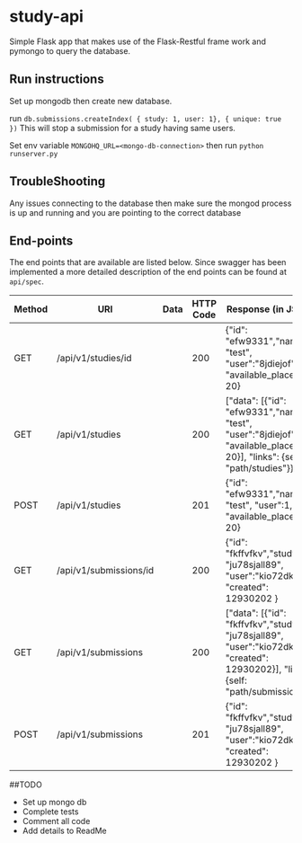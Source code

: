 # study-api

Simple Flask app that makes use of the Flask-Restful frame work and pymongo 
to query the database.

## Run instructions
Set up mongodb then create new database. 

run `db.submissions.createIndex( { study: 1, user: 1}, { unique: true })`
This will stop a submission for a study having same users.


Set env variable `MONGOHQ_URL=<mongo-db-connection>`
then run `python runserver.py`

## TroubleShooting

Any issues connecting to the database then make sure the mongod
process is up and running and you are pointing to the correct database


## End-points

The end points that are available are listed below. 
Since swagger has been implemented a more detailed description of the
end points can be found at `api/spec`.

Method | URI                    | Data | HTTP Code | Response (in JSON) |
| -----| ---                    | ---- | --------- | ------------------ |
| GET  | /api/v1/studies/id     |      | 200       | {"id": "efw9331","name": "test", "user":"8jdiejof", "available_places": 20} |
| GET  | /api/v1/studies        |      | 200       | ["data": [{"id": "efw9331","name": "test", "user":"8jdiejof", "available_places": 20}], "links": {self: "path/studies"}} |
| POST | /api/v1/studies        |      | 201       | {"id": "efw9331","name": "test", "user":1, "available_places": 20} |
| GET  | /api/v1/submissions/id |      | 200       | {"id": "fkffvfkv","study": "ju78sjall89", "user":"kio72dk3", "created": 12930202 } |
| GET  | /api/v1/submissions    |      | 200       | ["data": [{"id": "fkffvfkv","study": "ju78sjall89", "user":"kio72dk3", "created": 12930202}], "links": {self: "path/submissions"}} |
| POST | /api/v1/submissions    |      | 201       | {"id": "fkffvfkv","study": "ju78sjall89", "user":"kio72dk3", "created": 12930202 } |


##TODO
* Set up mongo db
* Complete tests
* Comment all code
* Add details to ReadMe
